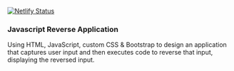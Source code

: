 [![Netlify Status](https://api.netlify.com/api/v1/badges/f78af960-0a8e-4066-b684-d43383b5ce8d/deploy-status)](https://app.netlify.com/sites/js-reverse/deploys)
### Javascript Reverse Application
Using HTML, JavaScript, custom CSS & Bootstrap to design an application that captures user input and then executes code to reverse that input, displaying the reversed input.
